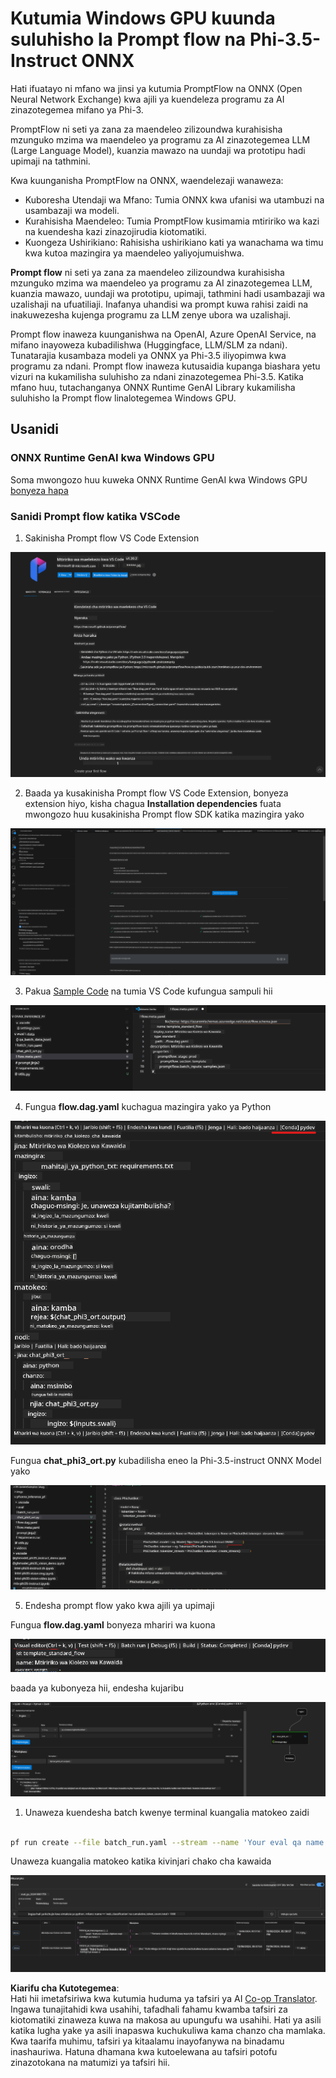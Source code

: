 <!--
CO_OP_TRANSLATOR_METADATA:
{
  "original_hash": "92e7dac1e5af0dd7c94170fdaf6860fe",
  "translation_date": "2025-07-17T03:02:50+00:00",
  "source_file": "md/02.Application/01.TextAndChat/Phi3/UsingPromptFlowWithONNX.md",
  "language_code": "sw"
}
-->
# Kutumia Windows GPU kuunda suluhisho la Prompt flow na Phi-3.5-Instruct ONNX

Hati ifuatayo ni mfano wa jinsi ya kutumia PromptFlow na ONNX (Open Neural Network Exchange) kwa ajili ya kuendeleza programu za AI zinazotegemea mifano ya Phi-3.

PromptFlow ni seti ya zana za maendeleo zilizoundwa kurahisisha mzunguko mzima wa maendeleo ya programu za AI zinazotegemea LLM (Large Language Model), kuanzia mawazo na uundaji wa prototipu hadi upimaji na tathmini.

Kwa kuunganisha PromptFlow na ONNX, waendelezaji wanaweza:

- Kuboresha Utendaji wa Mfano: Tumia ONNX kwa ufanisi wa utambuzi na usambazaji wa modeli.
- Kurahisisha Maendeleo: Tumia PromptFlow kusimamia mtiririko wa kazi na kuendesha kazi zinazojirudia kiotomatiki.
- Kuongeza Ushirikiano: Rahisisha ushirikiano kati ya wanachama wa timu kwa kutoa mazingira ya maendeleo yaliyojumuishwa.

**Prompt flow** ni seti ya zana za maendeleo zilizoundwa kurahisisha mzunguko mzima wa maendeleo ya programu za AI zinazotegemea LLM, kuanzia mawazo, uundaji wa prototipu, upimaji, tathmini hadi usambazaji wa uzalishaji na ufuatiliaji. Inafanya uhandisi wa prompt kuwa rahisi zaidi na inakuwezesha kujenga programu za LLM zenye ubora wa uzalishaji.

Prompt flow inaweza kuunganishwa na OpenAI, Azure OpenAI Service, na mifano inayoweza kubadilishwa (Huggingface, LLM/SLM za ndani). Tunatarajia kusambaza modeli ya ONNX ya Phi-3.5 iliyopimwa kwa programu za ndani. Prompt flow inaweza kutusaidia kupanga biashara yetu vizuri na kukamilisha suluhisho za ndani zinazotegemea Phi-3.5. Katika mfano huu, tutachanganya ONNX Runtime GenAI Library kukamilisha suluhisho la Prompt flow linalotegemea Windows GPU.

## **Usanidi**

### **ONNX Runtime GenAI kwa Windows GPU**

Soma mwongozo huu kuweka ONNX Runtime GenAI kwa Windows GPU  [bonyeza hapa](./ORTWindowGPUGuideline.md)

### **Sanidi Prompt flow katika VSCode**

1. Sakinisha Prompt flow VS Code Extension

![pfvscode](../../../../../../translated_images/pfvscode.eff93dfc66a42cbef699fc16fa48f3ed3a23361875a3362037d026896395a00d.sw.png)

2. Baada ya kusakinisha Prompt flow VS Code Extension, bonyeza extension hiyo, kisha chagua **Installation dependencies** fuata mwongozo huu kusakinisha Prompt flow SDK katika mazingira yako

![pfsetup](../../../../../../translated_images/pfsetup.b46e93096f5a254f74e8b74ce2be7047ce963ef573d755ec897eb1b78cb9c954.sw.png)

3. Pakua [Sample Code](../../../../../../code/09.UpdateSamples/Aug/pf/onnx_inference_pf) na tumia VS Code kufungua sampuli hii

![pfsample](../../../../../../translated_images/pfsample.8d89e70584ffe7c4dba182513e3148a989e552c3b8e4948567a6b806b5ae1845.sw.png)

4. Fungua **flow.dag.yaml** kuchagua mazingira yako ya Python

![pfdag](../../../../../../translated_images/pfdag.264a77f7366458ff850a76ae949226391ea382856d543ef9da4b92096aff7e4b.sw.png)

   Fungua **chat_phi3_ort.py** kubadilisha eneo la Phi-3.5-instruct ONNX Model yako

![pfphi](../../../../../../translated_images/pfphi.72da81d74244b45fc78cdfeeb8c7fbd9e7cd610bf2f96814dbade6a4a2dfad7e.sw.png)

5. Endesha prompt flow yako kwa ajili ya upimaji

Fungua **flow.dag.yaml** bonyeza mhariri wa kuona

![pfv](../../../../../../translated_images/pfv.ba8a81f34b20f603cccee3fe91e94113792ed6f5af28f76ab08e1a0b3e77b33b.sw.png)

baada ya kubonyeza hii, endesha kujaribu

![pfflow](../../../../../../translated_images/pfflow.4e1135a089b1ce1b6348b59edefdb6333e5729b54c8e57f9039b7f9463e68fbd.sw.png)

1. Unaweza kuendesha batch kwenye terminal kuangalia matokeo zaidi


```bash

pf run create --file batch_run.yaml --stream --name 'Your eval qa name'    

```

Unaweza kuangalia matokeo katika kivinjari chako cha kawaida


![pfresult](../../../../../../translated_images/pfresult.c22c826f8062d7cbe871cff35db4a013dcfefc13fafe5da6710a8549a96a4ceb.sw.png)

**Kiarifu cha Kutotegemea**:  
Hati hii imetafsiriwa kwa kutumia huduma ya tafsiri ya AI [Co-op Translator](https://github.com/Azure/co-op-translator). Ingawa tunajitahidi kwa usahihi, tafadhali fahamu kwamba tafsiri za kiotomatiki zinaweza kuwa na makosa au upungufu wa usahihi. Hati ya asili katika lugha yake ya asili inapaswa kuchukuliwa kama chanzo cha mamlaka. Kwa taarifa muhimu, tafsiri ya kitaalamu inayofanywa na binadamu inashauriwa. Hatuna dhamana kwa kutoelewana au tafsiri potofu zinazotokana na matumizi ya tafsiri hii.
